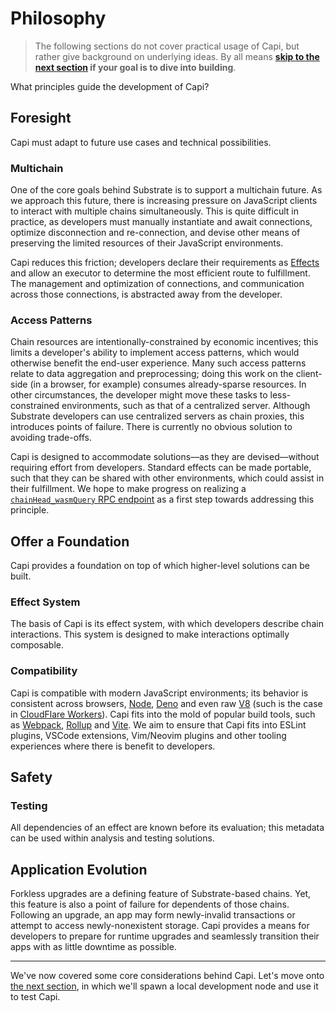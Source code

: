 # Philosophy

> The following sections do not cover practical usage of Capi, but rather give background on underlying ideas. By all means **[skip to the next section](Testing.md) if your goal is to dive into building**.

What principles guide the development of Capi?

## Foresight

Capi must adapt to future use cases and technical possibilities.

### Multichain

One of the core goals behind Substrate is to support a multichain future. As we approach this future, there is increasing pressure on JavaScript clients to interact with multiple chains simultaneously. This is quite difficult in practice, as developers must manually instantiate and await connections, optimize disconnection and re-connection, and devise other means of preserving the limited resources of their JavaScript environments.

Capi reduces this friction; developers declare their requirements as [Effects](Effects.md) and allow an executor to determine the most efficient route to fulfillment. The management and optimization of connections, and communication across those connections, is abstracted away from the developer.

### Access Patterns

Chain resources are intentionally-constrained by economic incentives; this limits a developer's ability to implement access patterns, which would otherwise benefit the end-user experience. Many such access patterns relate to data aggregation and preprocessing; doing this work on the client-side (in a browser, for example) consumes already-sparse resources. In other circumstances, the developer might move these tasks to less-constrained environments, such as that of a centralized server. Although Substrate developers can use centralized servers as chain proxies, this introduces points of failure. There is currently no obvious solution to avoiding trade-offs.

Capi is designed to accommodate solutions––as they are devised––without requiring effort from developers. Standard effects can be made portable, such that they can be shared with other environments, which could assist in their fulfillment. We hope to make progress on realizing a [`chainHead_wasmQuery` RPC endpoint](https://github.com/paritytech/json-rpc-interface-spec/issues/4) as a first step towards addressing this principle.

## Offer a Foundation

Capi provides a foundation on top of which higher-level solutions can be built.

### Effect System

The basis of Capi is its effect system, with which developers describe chain interactions. This system is designed to make interactions optimally composable.

### Compatibility

Capi is compatible with modern JavaScript environments; its behavior is consistent across browsers, [Node](https://nodejs.org/en/), [Deno](https://deno.land/) and even raw [V8](https://v8.dev/) (such is the case in [CloudFlare Workers](https://developers.cloudflare.com/workers/learning/how-workers-works#isolates)). Capi fits into the mold of popular build tools, such as [Webpack](https://webpack.js.org/), [Rollup](https://rollupjs.org/guide/en/) and [Vite](https://vitejs.dev/). We aim to ensure that Capi fits into ESLint plugins, VSCode extensions, Vim/Neovim plugins and other tooling experiences where there is benefit to developers.

## Safety

### Testing

All dependencies of an effect are known before its evaluation; this metadata can be used within analysis and testing solutions.

## Application Evolution

Forkless upgrades are a defining feature of Substrate-based chains. Yet, this feature is also a point of failure for dependents of those chains. Following an upgrade, an app may form newly-invalid transactions or attempt to access newly-nonexistent storage. Capi provides a means for developers to prepare for runtime upgrades and seamlessly transition their apps with as little downtime as possible.

---

We've now covered some core considerations behind Capi. Let's move onto [the next section](Testing.md), in which we'll spawn a local development node and use it to test Capi.
